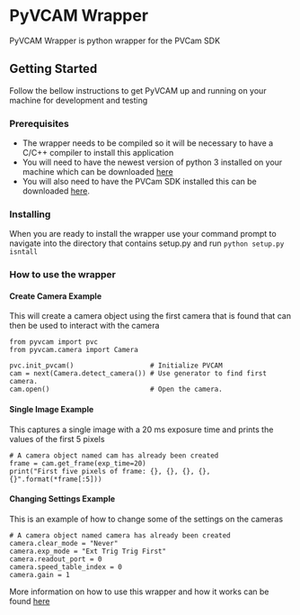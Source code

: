 # PyVCAM Wrapper

PyVCAM Wrapper is python wrapper for the PVCam SDK

## Getting Started
Follow the bellow instructions to get PyVCAM up and running on your machine for development and testing


### Prerequisites
* The wrapper needs to be compiled so it will be necessary to have a C/C++ compiler to install this application
* You will need to have the newest version of python 3 installed on your machine which can be downloaded [here](https://www.python.org/downloads/)
* You will also need to have the PVCam SDK installed this can be downloaded [here](https://www.photometrics.com/support/software/#software).


### Installing
When you are ready to install the wrapper use your command prompt to navigate into the directory that contains 
setup.py and run ```python setup.py isntall``` 


### How to use the wrapper
#### Create Camera Example
This will create a camera object using the first camera that is found that can then be used to interact with the camera
```
from pyvcam import pvc 
from pyvcam.camera import Camera   

pvc.init_pvcam()                   # Initialize PVCAM 
cam = next(Camera.detect_camera()) # Use generator to find first camera. 
cam.open()                         # Open the camera.
```

#### Single Image Example
This captures a single image with a 20 ms exposure time and prints the values of the first 5 pixels
```
# A camera object named cam has already been created
frame = cam.get_frame(exp_time=20)
print("First five pixels of frame: {}, {}, {}, {}, {}".format(*frame[:5]))
```

#### Changing Settings Example
This is an example of how to change some of the settings on the cameras
```
# A camera object named camera has already been created
camera.clear_mode = "Never"
camera.exp_mode = "Ext Trig Trig First"
camera.readout_port = 0
camera.speed_table_index = 0
camera.gain = 1
```

More information on how to use this wrapper and how it works can be found [here](Documents\PyVCAM+Wrapper.md)